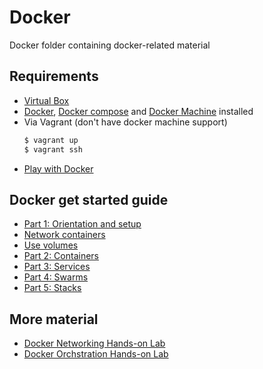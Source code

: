 # Docker
Docker folder containing docker-related material

## Requirements
- [Virtual Box](https://www.virtualbox.org/wiki/Downloads)
- [Docker](https://docs.docker.com/engine/installation/linux/docker-ce/ubuntu/), [Docker compose](https://github.com/docker/compose/releases) and [Docker Machine](https://docs.docker.com/machine/install-machine/#installing-machine-directly) installed
- Via Vagrant (don't have docker machine support)
    ```sh
    $ vagrant up
    $ vagrant ssh
    ```
- [Play with Docker](https://labs.play-with-docker.com/)
## Docker get started guide
- [Part 1: Orientation and setup](https://docs.docker.com/get-started/)
- [Network containers](https://docs.docker.com/engine/tutorials/networkingcontainers/)
- [Use volumes](https://docs.docker.com/engine/admin/volumes/volumes/)
- [Part 2: Containers](https://docs.docker.com/get-started/part2/)
- [Part 3: Services](https://docs.docker.com/get-started/part3/#introduction)
- [Part 4: Swarms](https://docs.docker.com/get-started/part4/#introduction)
- [Part 5: Stacks](https://docs.docker.com/get-started/part5/#introduction)

## More material
- [Docker Networking Hands-on Lab](http://training.play-with-docker.com/docker-networking-hol/)
- [Docker Orchstration Hands-on Lab](http://training.play-with-docker.com/orchestration-hol/)
